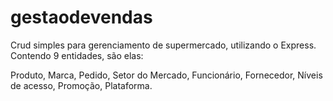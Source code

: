 # gestaodevendas

Crud simples para gerenciamento de supermercado, utilizando o Express.
 Contendo 9 entidades, são elas:

 Produto, Marca, Pedido, Setor do Mercado, Funcionário, Fornecedor, Níveis de acesso, Promoção, Plataforma.
 
